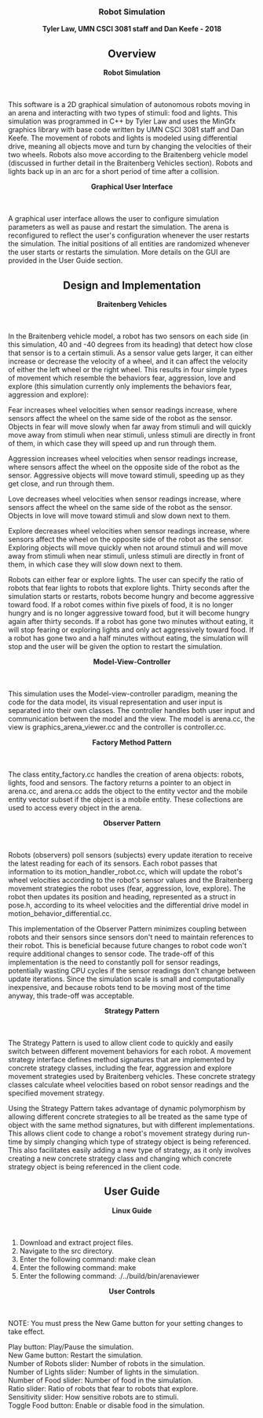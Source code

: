 <center><b><h3>Robot Simulation</h3></b></center>

<center><b>Tyler Law, UMN CSCI 3081 staff and Dan Keefe - 2018</b></center>

<center><b><h2>Overview</h2></b></center>

<center><b>Robot Simulation</b></center><br><br>

This software is a 2D graphical simulation of autonomous robots moving in an arena and interacting with two types of stimuli: food and lights. This simulation was programmed in C++ by Tyler Law and uses the MinGfx graphics library with base code written by UMN CSCI 3081 staff and Dan Keefe. The movement of robots and lights is modeled using differential drive, meaning all objects move and turn by changing the velocities of their two wheels. Robots also move according to the Braitenberg vehicle model (discussed in further detail in the Braitenberg Vehicles section). Robots and lights back up in an arc for a short period of time after a collision.

<center><b>Graphical User Interface</b></center><br><br>

A graphical user interface allows the user to configure simulation parameters as well as pause and restart the simulation. The arena is reconfigured to reflect the user's configuration whenever the user restarts the simulation. The initial positions of all entities are randomized whenever the user starts or restarts the simulation. More details on the GUI are provided in the User Guide section.

<center><b><h2>Design and Implementation</h2></b></center>

<center><b>Braitenberg Vehicles</b></center><br><br>

In the Braitenberg vehicle model, a robot has two sensors on each side (in this simulation, 40 and -40 degrees from its heading) that detect how close that sensor is to a certain stimuli. As a sensor value gets larger, it can either increase or decrease the velocity of a wheel, and it can affect the velocity of either the left wheel or the right wheel. This results in four simple types of movement which resemble the behaviors fear, aggression, love and explore (this simulation currently only implements the behaviors fear, aggression and explore):

Fear increases wheel velocities when sensor readings increase, where sensors affect the wheel on the same side of the robot as the sensor. Objects in fear will move slowly when far away from stimuli and will quickly move away from stimuli when near stimuli, unless stimuli are directly in front of them, in which case they will speed up and run through them.

Aggression increases wheel velocities when sensor readings increase, where sensors affect the wheel on the opposite side of the robot as the sensor. Aggressive objects will move toward stimuli, speeding up as they get close, and run through them.

Love decreases wheel velocities when sensor readings increase, where sensors affect the wheel on the same side of the robot as the sensor. Objects in love will move toward stimuli and slow down next to them.

Explore decreases wheel velocities when sensor readings increase, where sensors affect the wheel on the opposite side of the robot as the sensor. Exploring objects will move quickly when not around stimuli and will move away from stimuli when near stimuli, unless stimuli are directly in front of them, in which case they will slow down next to them.

Robots can either fear or explore lights. The user can specify the ratio of robots that fear lights to robots that explore lights. Thirty seconds after the simulation starts or restarts, robots become hungry and become aggressive toward food. If a robot comes within five pixels of food, it is no longer hungry and is no longer aggressive toward food, but it will become hungry again after thirty seconds. If a robot has gone two minutes without eating, it will stop fearing or exploring lights and only act aggressively toward food. If a robot has gone two and a half minutes without eating, the simulation will stop and the user will be given the option to restart the simulation.

<center><b>Model-View-Controller</b></center><br><br>

This simulation uses the Model-view-controller paradigm, meaning the code for the data model, its visual representation and user input is separated into their own classes. The controller handles both user input and communication between the model and the view. The model is arena.cc, the view is graphics_arena_viewer.cc and the controller is controller.cc.

<center><b>Factory Method Pattern</b></center><br><br>

The class entity_factory.cc handles the creation of arena objects: robots, lights, food and sensors. The factory returns a pointer to an object in arena.cc, and arena.cc adds the object to the entity vector and the mobile entity vector subset if the object is a mobile entity. These collections are used to access every object in the arena.

<center><b>Observer Pattern</b></center><br><br>

Robots (observers) poll sensors (subjects) every update iteration to receive the latest reading for each of its sensors. Each robot passes that information to its motion_handler_robot.cc, which will update the robot's wheel velocities according to the robot's sensor values and the Braitenberg movement strategies the robot uses (fear, aggression, love, explore). The robot then updates its position and heading, represented as a struct in pose.h, according to its wheel velocities and the differential drive model in motion_behavior_differential.cc.

This implementation of the Observer Pattern minimizes coupling between robots and their sensors since sensors don't need to maintain references to their robot. This is beneficial because future changes to robot code won't require additional changes to sensor code. The trade-off of this implementation is the need to constantly poll for sensor readings, potentially wasting CPU cycles if the sensor readings don't change between update iterations. Since the simulation scale is small and computationally inexpensive, and because robots tend to be moving most of the time anyway, this trade-off was acceptable.

<center><b>Strategy Pattern</b></center><br><br>

The Strategy Pattern is used to allow client code to quickly and easily switch between different movement behaviors for each robot. A movement strategy interface defines method signatures that are implemented by concrete strategy classes, including the fear, aggression and explore movement strategies used by Braitenberg vehicles. These concrete strategy classes calculate wheel velocities based on robot sensor readings and the specified movement strategy.

Using the Strategy Pattern takes advantage of dynamic polymorphism by allowing different concrete strategies to all be treated as the same type of object with the same method signatures, but with different implementations. This allows client code to change a robot's movement strategy during run-time by simply changing which type of strategy object is being referenced. This also facilitates easily adding a new type of strategy, as it only involves creating a new concrete strategy class and changing which concrete strategy object is being referenced in the client code.

<center><b><h2>User Guide</h2></b></center>

<center><b>Linux Guide</b></center><br><br>

1) Download and extract project files.<br>
2) Navigate to the src directory.<br>
3) Enter the following command: make clean<br>
4) Enter the following command: make<br>
5) Enter the following command: ./../build/bin/arenaviewer

<center><b>User Controls</b></center><br><br>

NOTE: You must press the New Game button for your setting changes to take effect.

Play button: Play/Pause the simulation.<br>
New Game button: Restart the simulation.<br>
Number of Robots slider: Number of robots in the simulation.<br>
Number of Lights slider: Number of lights in the simulation.<br>
Number of Food slider: Number of food in the simulation.<br>
Ratio slider: Ratio of robots that fear to robots that explore.<br>
Sensitivity slider: How sensitive robots are to stimuli.<br>
Toggle Food button: Enable or disable food in the simulation.
